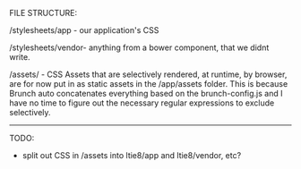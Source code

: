 FILE STRUCTURE:

/stylesheets/app - our application's CSS

/stylesheets/vendor- anything from a bower component, that we didnt write.

/assets/ - CSS Assets that are selectively rendered, at runtime, by browser, are for now put in as static assets in the /app/assets folder. This is because Brunch auto concatenates everything based on the brunch-config.js and I have no time to figure out the necessary regular expressions to exclude selectively. 

-------------

TODO:
- split out CSS in /assets into ltie8/app and ltie8/vendor, etc?


